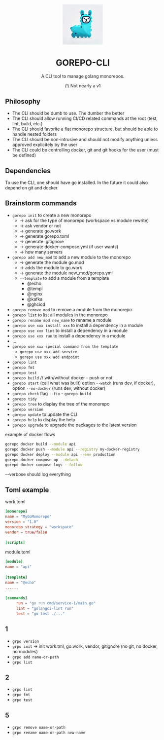<p align="center">
    <picture>
        <img style="margin-bottom:0;" width="130" src="./doc/assets/gorepo.png" alt="logo">
    </picture>
    <h1 align="center">GOREPO-CLI</h1>
</p>

<p align="center">
    A CLI tool to manage golang monorepos.
</p>

<p align="center">
    /!\ Not nearly a v1
</p>

## Philosophy

- The CLI should be dumb to use. The dumber the better
- The CLI should allow running CI/CD related commands at the root (test, lint, build, etc.)
- The CLI should favorite a flat monorepo structure, but should be able to handle nested folders
- The CLI should be non-intrusive and should not modify anything unless approved explicitely by the user
- The CLI could be controlling docker, git and git hooks for the user (must be defined)

## Dependencies

To use the CLI, one should have go installed.
In the future it could also depend on git and docker.

## Brainstorm commands

- `gorepo init` to create a new monorepo
    - -> ask for the type of monorepo (workspace vs module rewrite)
    - -> ask vendor or not
    - -> generate go.work
    - -> generate gorepo.toml
    - -> generate .gitignore
    - -> generate docker-compose.yml (if user wants)
    - -> how many servers
- `gorepo add new_mod` to add a new module to the monorepo
    - -> generate the module go.mod
    - -> adds the module to go.work
    - -> generate the module new_mod/gorepo.yml
    - `--template` to add a module from a template
        - @echo
        - @templ
        - @nginx
        - @kafka
        - @ghcicd
- `gorepo remove mod` to remove a module from the monorepo
- `gorepo list` to list all modules in the monorepo
- `gorepo rename mod new_name` to rename a module
- `gorepo use xxx install xxx` to install a dependency in a module
- `gorepo use xxx lint` to install a dependency in a module
- `gorepo use xxx run` to install a dependency in a module
- ...
- `gorepo use xxx special command from the template`
    - `gorepo use xxx add service`
    - `gorepo use xxx add endpoint`
- `gorepo lint`
- `gorepo fmt`
- `gorepo test`
- `gorepo build` // with/without docker - push or not
- `gorepo start` (call what was built) option `--watch` (runs dev, if docker), option `--no-docker` (runs dev, without docker)
- `gorepo check` flag `--fix` - `gorepo build`
- `gorepo tidy`
- `gorepo tree` to display the tree of the monorepo
- `gorepo version` 
- `gorepo update` to update the CLI
- `gorepo help` to display the help
- `gorepo upgrade` to upgrade the packages to the latest version

example of docker flows

```bash
gorepo docker build --module api
gorepo docker push --module api --registry my-docker-registry
gorepo docker deploy --module api --env production
gorepo docker compose up --detach
gorepo docker compose logs --follow
```

--verbose should log everything

## Toml example

work.toml
```toml
[monorepo]
name = "MyGoMonorepo"
version = "1.0"
monorepo_strategy = "workspace"
vendor = true/false

[scripts]
```

module.toml
```toml
[module]
name = "api"

[template]
name = "@echo"
......

[commands]
     run = "go run cmd/service-1/main.go"
     lint = "golangci-lint run"
     test = "go test ./..."
```

## 1

- `grpo version`
- `grpo init` -> init work.tml, go.work, vendor, gitignore (no git, no docker, no modules)
- `grpo add name-or-path`
- `grpo list`

## 2

- `grpo lint`
- `grpo fmt`
- `grpo test`

## 5

- `grpo remove name-or-path`
- `grpo rename name-or-path new-name`
